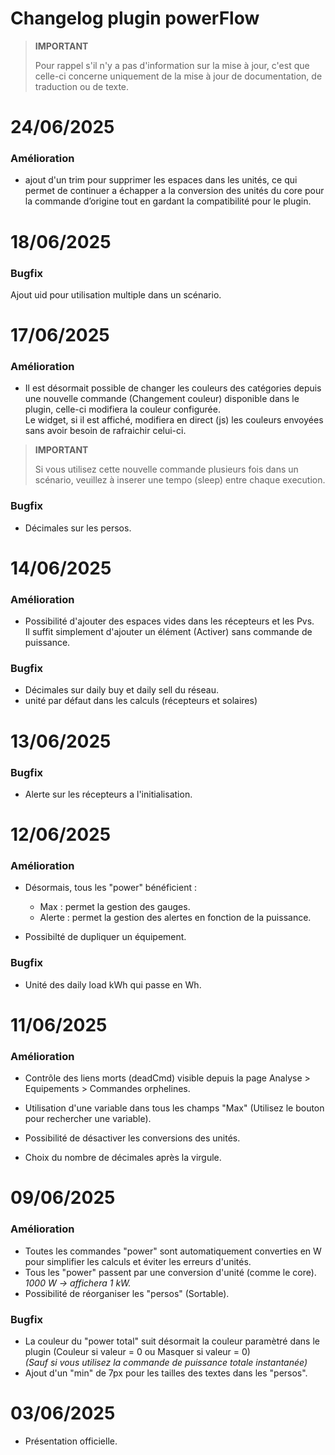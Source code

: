 # Changelog plugin powerFlow

>**IMPORTANT**
>
>Pour rappel s'il n'y a pas d'information sur la mise à jour, c'est que celle-ci concerne uniquement de la mise à jour de documentation, de traduction ou de texte.

# 24/06/2025

### Amélioration

  - ajout d'un trim pour supprimer les espaces dans les unités, ce qui permet de continuer a échapper a la conversion des unités du core pour la commande d’origine tout en gardant la compatibilité pour le plugin.

# 18/06/2025

### Bugfix

Ajout uid pour utilisation multiple dans un scénario.



# 17/06/2025

### Amélioration

  - Il est désormait possible de changer les couleurs des catégories depuis une nouvelle commande (Changement couleur) disponible dans le plugin, celle-ci modifiera la couleur configurée.<br>
  Le widget, si il est affiché, modifiera en direct (js) les couleurs envoyées sans avoir besoin de rafraichir celui-ci.<br>

  >**IMPORTANT**
  >
  > Si vous utilisez cette nouvelle commande plusieurs fois dans un scénario, veuillez à inserer une tempo (sleep) entre chaque execution.

### Bugfix

  - Décimales sur les persos.

# 14/06/2025

### Amélioration

  - Possibilité d'ajouter des espaces vides dans les récepteurs et les Pvs.<br>Il suffit simplement d'ajouter un élément (Activer) sans commande de puissance.

### Bugfix

  - Décimales sur daily buy et daily sell du réseau.
  - unité par défaut dans les calculs (récepteurs et solaires)

# 13/06/2025

### Bugfix

  - Alerte sur les récepteurs a l'initialisation.

# 12/06/2025

### Amélioration

- Désormais, tous les "power" bénéficient :
  - Max : permet la gestion des gauges.
  - Alerte : permet la gestion des alertes en fonction de la puissance.

- Possibilté de dupliquer un équipement.

### Bugfix

  - Unité des daily load kWh qui passe en Wh.

# 11/06/2025

### Amélioration

- Contrôle des liens morts (deadCmd) visible depuis la page Analyse > Equipements > Commandes orphelines.

- Utilisation d'une variable dans tous les champs "Max"  (Utilisez le bouton pour rechercher une variable).

- Possibilité de désactiver les conversions des unités.

- Choix du nombre de décimales après la virgule.

# 09/06/2025

### Amélioration

- Toutes les commandes "power" sont automatiquement converties en W pour simplifier les calculs et éviter les erreurs d'unités.
- Tous les "power" passent par une conversion d'unité (comme le core).<br><i>1000 W -> affichera 1 kW.</i>
- Possibilité de réorganiser les "persos" (Sortable).

### Bugfix

- La couleur du "power total" suit désormait la couleur paramètré dans le plugin (Couleur si valeur = 0 ou Masquer si valeur = 0)<br>
<i>(Sauf si vous utilisez la commande de puissance totale instantanée)</i>
- Ajout d'un "min" de 7px pour les tailles des textes dans les "persos".

# 03/06/2025

- Présentation officielle.